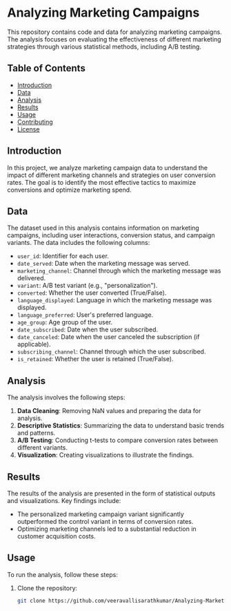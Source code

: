 # Analyzing Marketing Campaigns

This repository contains code and data for analyzing marketing campaigns. The analysis focuses on evaluating the effectiveness of different marketing strategies through various statistical methods, including A/B testing.

## Table of Contents

- [Introduction](#introduction)
- [Data](#data)
- [Analysis](#analysis)
- [Results](#results)
- [Usage](#usage)
- [Contributing](#contributing)
- [License](#license)

## Introduction

In this project, we analyze marketing campaign data to understand the impact of different marketing channels and strategies on user conversion rates. The goal is to identify the most effective tactics to maximize conversions and optimize marketing spend.

## Data

The dataset used in this analysis contains information on marketing campaigns, including user interactions, conversion status, and campaign variants. The data includes the following columns:

- `user_id`: Identifier for each user.
- `date_served`: Date when the marketing message was served.
- `marketing_channel`: Channel through which the marketing message was delivered.
- `variant`: A/B test variant (e.g., "personalization").
- `converted`: Whether the user converted (True/False).
- `language_displayed`: Language in which the marketing message was displayed.
- `language_preferred`: User's preferred language.
- `age_group`: Age group of the user.
- `date_subscribed`: Date when the user subscribed.
- `date_canceled`: Date when the user canceled the subscription (if applicable).
- `subscribing_channel`: Channel through which the user subscribed.
- `is_retained`: Whether the user is retained (True/False).

## Analysis

The analysis involves the following steps:

1. **Data Cleaning**: Removing NaN values and preparing the data for analysis.
2. **Descriptive Statistics**: Summarizing the data to understand basic trends and patterns.
3. **A/B Testing**: Conducting t-tests to compare conversion rates between different variants.
4. **Visualization**: Creating visualizations to illustrate the findings.

## Results

The results of the analysis are presented in the form of statistical outputs and visualizations. Key findings include:

- The personalized marketing campaign variant significantly outperformed the control variant in terms of conversion rates.
- Optimizing marketing channels led to a substantial reduction in customer acquisition costs.

## Usage

To run the analysis, follow these steps:

1. Clone the repository:
   ```bash
   git clone https://github.com/veeravallisarathkumar/Analyzing-Marketing-Campaigns.git
